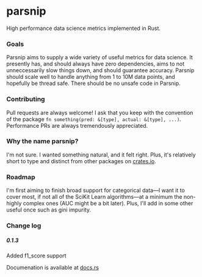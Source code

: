 # parsnip

High performance data science metrics implemented in Rust.

### Goals

Parsnip aims to supply a wide variety of useful metrics for data science. It presently has, and should always have zero dependencies, aims to not unneccessarily slow things down, and should guarantee accuracy. Parsnip should scale well to handle anything from 1 to 10M data points, and hopefully be thread safe. There should be no unsafe code in Parsnip.


### Contributing

Pull requests are always welcome! I ask that you keep with the convention of the package `fn something(pred: &[type], actual: &[type], ...)`. Performance PRs are always tremendously appreciated.

### Why the name parsnip?

I'm not sure. I wanted something natural, and it felt right. Plus, it's relatively short to type and distinct from other packages on [crates.io](https://crates.io). 

### Roadmap

I'm first aiming to finish broad support for categorical data—I want it to cover most, if not all of the SciKit Learn algorithms—at a minimum the non-highly complex ones (AUC might be a bit later). Plus, I'll add in some other useful once such as gini impurity.


### Change log

##### 0.1.3
Added f1_score support

Documenation is available at [docs.rs](https://docs.rs/parsnip#)